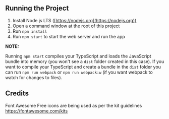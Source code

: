 ## Running the Project

1. Install Node.js LTS ([https://nodejs.org](https://nodejs.org))
1. Open a command window at the root of this project
1. Run `npm install`
1. Run `npm start` to start the web server and run the app

**NOTE:**

Running `npm start` compiles your TypeScript and loads the JavaScript bundle into memory (you won't see a `dist` folder created in this case).
If you want to compile your TypeScript and create a bundle in the `dist` folder you can run `npm run webpack` or
`npm run webpack:w` (if you want webpack to watch for changes to files).

## Credits

Font Awesome Free icons are being used as per the kit guidelines https://fontawesome.com/kits
